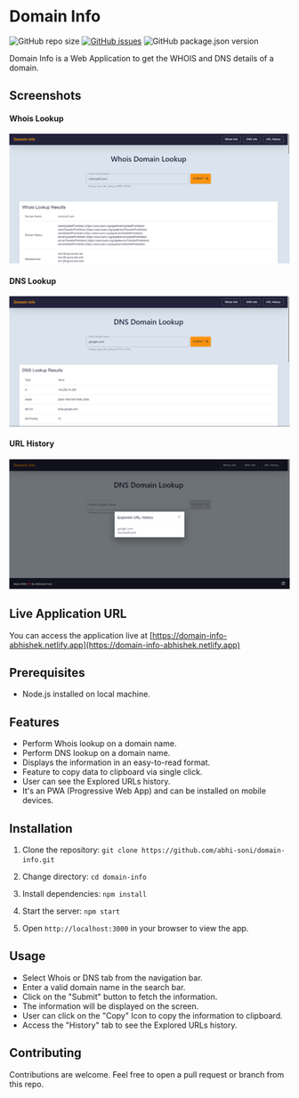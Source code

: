 # Domain Info

![GitHub repo size](https://img.shields.io/github/repo-size/abhi-soni/domain-info)
[![GitHub issues](https://img.shields.io/github/issues/abhi-soni/domain-info)](https://github.com/abhi-soni/domain-info/issues)
![GitHub package.json version](https://img.shields.io/github/package-json/v/abhi-soni/domain-info)

Domain Info is a Web Application to get the WHOIS and DNS details of a domain.

## Screenshots

#### Whois Lookup

![SCREENSHOT-domain-info-abhishek](public/screenshots/Whois.png "Whois Lookup Info for domain")

#### DNS Lookup

![SCREENSHOT-domain-info-abhishek](public/screenshots/DNS.png "DNS Lookup Info for domain")

#### URL History

![SCREENSHOT-domain-info-abhishek](public/screenshots/URL_History.png "URL History")

## Live Application URL

You can access the application live at [https://domain-info-abhishek.netlify.app](https://domain-info-abhishek.netlify.app)

## Prerequisites

- Node.js installed on local machine.

## Features

- Perform Whois lookup on a domain name.
- Perform DNS lookup on a domain name.
- Displays the information in an easy-to-read format.
- Feature to copy data to clipboard via single click.
- User can see the Explored URLs history.
- It's an PWA (Progressive Web App) and can be installed on mobile devices.

## Installation

1. Clone the repository: `git clone https://github.com/abhi-soni/domain-info.git`

2. Change directory: `cd domain-info`
3. Install dependencies: `npm install`
4. Start the server: `npm start`
5. Open `http://localhost:3000` in your browser to view the app.

## Usage

- Select Whois or DNS tab from the navigation bar.
- Enter a valid domain name in the search bar.
- Click on the "Submit" button to fetch the information.
- The information will be displayed on the screen.
- User can click on the "Copy" Icon to copy the information to clipboard.
- Access the "History" tab to see the Explored URLs history.

## Contributing

Contributions are welcome. Feel free to open a pull request or branch from this repo.
